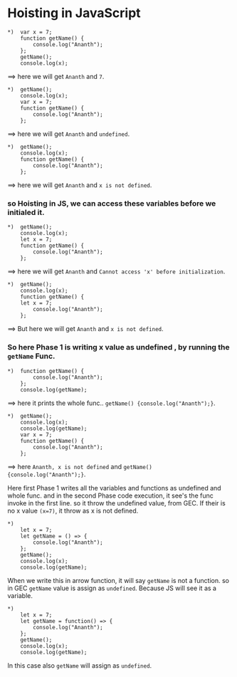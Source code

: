 # Hoisting in JavaScript
```
*)  var x = 7;
    function getName() {
        console.log("Ananth");
    };
    getName();
    console.log(x);
```
==> here we will get `Ananth` and `7`.
```
*)  getName();
    console.log(x);
    var x = 7;
    function getName() {
        console.log("Ananth");
    };
```
==> here we will get `Ananth` and `undefined`.

```
*)  getName();
    console.log(x);
    function getName() {
        console.log("Ananth");
    };
```    
==> here we will get `Ananth` and `x is not defined`. 

### so Hoisting in JS, we can access these variables before we initialed it.
```
*)  getName();
    console.log(x);
    let x = 7;
    function getName() {
        console.log("Ananth");
    };
```
==> here we will get `Ananth` and `Cannot access 'x' before initialization`.
```
*)  getName();
    console.log(x);
    function getName() {
    let x = 7;
        console.log("Ananth");
    };
```
==> But here we will get `Ananth` and `x is not defined`. 

### So here Phase 1 is writing x value as undefined , by running the `getName` Func.
```
*)  function getName() {
        console.log("Ananth");
    };
    console.log(getName);
```
==> here it prints the whole func.. `getName() {console.log("Ananth");}`.
```
*)  getName();
    console.log(x);
    console.log(getName);
    var x = 7;
    function getName() {
        console.log("Ananth");
    };
```
==> here `Ananth, x is not defined` and `getName() {console.log("Ananth");}`.

Here first Phase 1 writes all the variables and functions as undefined and whole func. and in the second Phase code execution, it see's the func invoke in 
the first line. so it throw the undefined value, from GEC. If their is no x value `(x=7)`, it throw as x is not defined. 
```
*)  
    let x = 7;
    let getName = () => {
        console.log("Ananth");
    };
    getName();
    console.log(x);
    console.log(getName);
```
When we write this in arrow function, it will say `getName` is not a function. so in GEC `getName` value is assign as `undefined`. Because JS will see it as a variable.
```
*)  
    let x = 7;
    let getName = function() => {
        console.log("Ananth");
    };
    getName();
    console.log(x);
    console.log(getName);
```
In this case also `getName` will assign as `undefined`.


